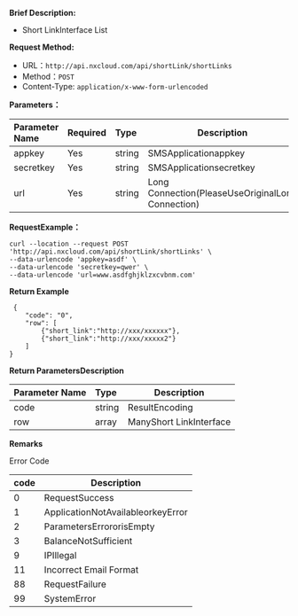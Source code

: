 
    
**Brief Description:** 

- Short LinkInterface List
  
**Request Method:**
- URL：`http://api.nxcloud.com/api/shortLink/shortLinks`
- Method：`POST`
- Content-Type: `application/x-www-form-urlencoded`

**Parameters：** 

|Parameter Name|Required|Type|Description|
|:----    |:---|:----- |-----   |
|appkey |Yes  |string | SMSApplicationappkey  |
|secretkey |Yes  |string | SMSApplicationsecretkey  |
|url |Yes  |string |Long Connection(PleaseUseOriginalLong Connection)|

**RequestExample：**
```shell
curl --location --request POST 'http://api.nxcloud.com/api/shortLink/shortLinks' \
--data-urlencode 'appkey=asdf' \
--data-urlencode 'secretkey=qwer' \
--data-urlencode 'url=www.asdfghjklzxcvbnm.com'
```

 **Return Example**

``` 
 {
    "code": "0",
    "row": [
		{"short_link":"http://xxx/xxxxxx"},
		{"short_link":"http://xxx/xxxxx2"}
	]
}
```

 **Return ParametersDescription** 

|Parameter Name|Type|Description|
|:-----  |:-----|-----|
|code |string   |ResultEncoding |
|row |array   | ManyShort LinkInterface |

 **Remarks**

Error Code

|code|Description|
|:----- |-----|
|0 |RequestSuccess  | 
|1 |ApplicationNotAvailableorkeyError   |
|2 |ParametersErrororisEmpty   |
|3 |BalanceNotSufficient   |
|9 |IPIllegal   |
|11 |Incorrect Email Format|
|88 |RequestFailure  |
|99 |SystemError   |
